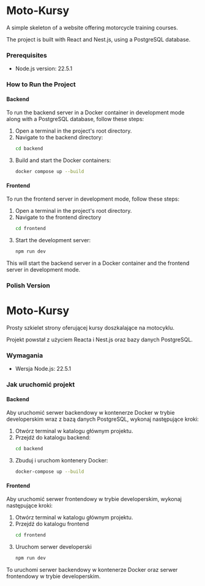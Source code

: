 # Moto-Kursy

A simple skeleton of a website offering motorcycle training courses.

The project is built with React and Nest.js, using a PostgreSQL database.

### Prerequisites

- Node.js version: 22.5.1

### How to Run the Project

#### Backend

To run the backend server in a Docker container in development mode along with a PostgreSQL database, follow these steps:

1. Open a terminal in the project's root directory.
2. Navigate to the backend directory:
   ```sh
   cd backend
   ```
3. Build and start the Docker containers:
   ```sh
   docker compose up --build
   ```

#### Frontend

To run the frontend server in development mode, follow these steps:

1. Open a terminal in the project's root directory.
2. Navigate to the frontend directory
   ```sh
   cd frontend
   ```
3. Start the development server:
   ```sh
   npm run dev
   ```

This will start the backend server in a Docker container and the frontend server in development mode.

### Polish Version

# Moto-Kursy

Prosty szkielet strony oferującej kursy doszkalające na motocyklu.

Projekt powstał z użyciem Reacta i Nest.js oraz bazy danych PostgreSQL.

### Wymagania

- Wersja Node.js: 22.5.1

### Jak uruchomić projekt

#### Backend

Aby uruchomić serwer backendowy w kontenerze Docker w trybie developerskim wraz z bazą danych PostgreSQL, wykonaj następujące kroki:

1. Otwórz terminal w katalogu głównym projektu.
2. Przejdź do katalogu backend:
   ```sh
   cd backend
   ```
3. Zbuduj i uruchom kontenery Docker:
   ```sh
   docker-compose up --build
   ```

#### Frontend

Aby uruchomić serwer frontendowy w trybie developerskim, wykonaj następujące kroki:

1. Otwórz terminal w katalogu głównym projektu.
2. Przejdź do katalogu frontend
   ```sh
   cd frontend
   ```
3. Uruchom serwer developerski
   ```sh
   npm run dev
   ```

To uruchomi serwer backendowy w kontenerze Docker oraz serwer frontendowy w trybie developerskim.
